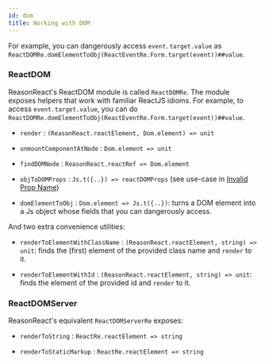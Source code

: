 ```yaml
---
id: dom
title: Working with DOM
---
```


For example, you can dangerously access `event.target.value` as `ReactDOMRe.domElementToObj(ReactEventRe.Form.target(event))##value`.

### ReactDOM

ReasonReact's ReactDOM module is called `ReactDOMRe`. The module exposes helpers that work with familiar ReactJS idioms. For example, to access `event.target.value`, you can do `ReactDOMRe.domElementToObj(ReactEventRe.Form.target(event))##value`.

- `render` : `(ReasonReact.reactElement, Dom.element) => unit`

- `unmountComponentAtNode` : `Dom.element => unit`

- `findDOMNode` : `ReasonReact.reactRef => Dom.element`

- `objToDOMProps` : `Js.t({..}) => reactDOMProps` (see use-case in [Invalid Prop Name](invalid-prop-name.md))

- `domElementToObj` : `Dom.element => Js.t({..})`: turns a DOM element into a Js object whose fields that you can dangerously access.

And two extra convenience utilities:

- `renderToElementWithClassName` : `(ReasonReact.reactElement, string) => unit`: finds the (first) element of the provided class name and `render` to it.

- `renderToElementWithId` : `(ReasonReact.reactElement, string) => unit`: finds the element of the provided id and `render` to it.

### ReactDOMServer

ReasonReact's equivalent `ReactDOMServerRe` exposes:

- `renderToString` : `ReactRe.reactElement => string`

- `renderToStaticMarkup` : `ReactRe.reactElement => string`
